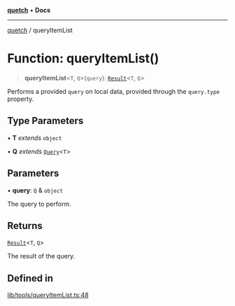 [**quetch**](../README.md) • **Docs**

***

[quetch](../README.md) / queryItemList

# Function: queryItemList()

> **queryItemList**\<`T`, `Q`\>(`query`): [`Result`](../type-aliases/Result.md)\<`T`, `Q`\>

Performs a provided `query` on local data, provided through the `query.type` property.

## Type Parameters

• **T** *extends* `object`

• **Q** *extends* [`Query`](../type-aliases/Query.md)\<`T`\>

## Parameters

• **query**: `Q` & `object`

The query to perform.

## Returns

[`Result`](../type-aliases/Result.md)\<`T`, `Q`\>

The result of the query.

## Defined in

[lib/tools/queryItemList.ts:48](https://github.com/nevoland/quetch/blob/4c3c4d08a348f3317d0dfdffa7516132c18306c7/lib/tools/queryItemList.ts#L48)
